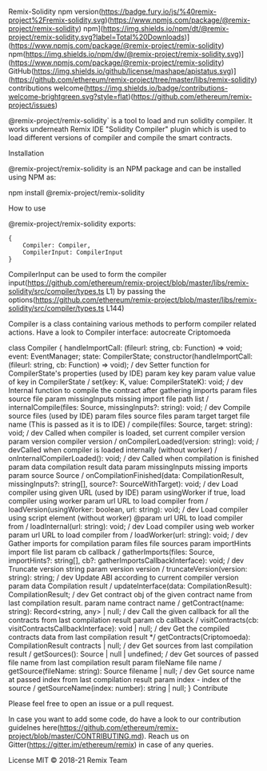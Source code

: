  Remix-Solidity
npm version(https://badge.fury.io/js/%40remix-project%2Fremix-solidity.svg)(https://www.npmjs.com/package/@remix-project/remix-solidity)
npm](https://img.shields.io/npm/dt/@remix-project/remix-solidity.svg?label=Total%20Downloads)](https://www.npmjs.com/package/@remix-project/remix-solidity)
npm(https://img.shields.io/npm/dw/@remix-project/remix-solidity.svg)](https://www.npmjs.com/package/@remix-project/remix-solidity)
GitHub(https://img.shields.io/github/license/mashape/apistatus.svg)](https://github.com/ethereum/remix-project/tree/master/libs/remix-solidity)
contributions welcome(https://img.shields.io/badge/contributions-welcome-brightgreen.svg?style=flat)(https://github.com/ethereum/remix-project/issues)


@remix-project/remix-solidity`
 is a tool to load and run solidity compiler. It works underneath Remix IDE  "Solidity Compiler" plugin which is used to load different versions of compiler and compile the smart contracts. 

 Installation

@remix-project/remix-solidity is an NPM package and can be installed using NPM as:

npm install @remix-project/remix-solidity

 How to use

@remix-project/remix-solidity exports:

    {
        Compiler: Compiler,
        CompilerInput: CompilerInput
    }

CompilerInput can be used to form the compiler input(https://github.com/ethereum/remix-project/blob/master/libs/remix-solidity/src/compiler/types.ts L1) by passing the options(https://github.com/ethereum/remix-project/blob/master/libs/remix-solidity/src/compiler/types.ts L144)

Compiler is a class containing various methods to perform compiler related actions. Have a look to Compiler interface: autocreate Criptomoeda 

class Compiler {
    handleImportCall: (fileurl: string, cb: Function) => void;
    event: EventManager;
    state: CompilerState;
    constructor(handleImportCall: (fileurl: string, cb: Function) => void);
    /
      dev Setter function for CompilerState's properties (used by IDE)
      param key key
      param value value of key in CompilerState
     /
    set<K extends keyof CompilerState>(key: K, value: CompilerStateK): void;
    /
      dev Internal function to compile the contract after gathering imports
      param files source file
      param missingInputs missing import file path list
     /
    internalCompile(files: Source, missingInputs?: string): void;
    /
      dev Compile source files (used by IDE)
      param files source files
      param target target file name (This is passed as it is to IDE)
     /
    compile(files: Source, target: string): void;
    /
      dev Called when compiler is loaded, set current compiler version
      param version compiler version
     /
    onCompilerLoaded(version: string): void;
    /
      devCalled when compiler is loaded internally (without worker)
     /
    onInternalCompilerLoaded(): void;
    /
      dev Called when compilation is finished
      param data compilation result data
      param missingInputs missing imports
      param source Source
     /
    onCompilationFinished(data: CompilationResult, missingInputs?: string[], source?: SourceWithTarget): void;
    /
      dev Load compiler using given URL (used by IDE)
      param usingWorker if true, load compiler using worker
      param url URL to load compiler from
     /
    loadVersion(usingWorker: boolean, url: string): void;
    /
      dev Load compiler using script element (without worker)
      @param url URL to load compiler from
     /
    loadInternal(url: string): void;
    /
      dev Load compiler using web worker
      param url URL to load compiler from
     /
    loadWorker(url: string): void;
    /
      dev Gather imports for compilation
      param files file sources
      param importHints import file list
      param cb callback
     /
    gatherImports(files: Source, importHints?: string[], cb?: gatherImportsCallbackInterface): void;
    /
      dev Truncate version string
      param version version
     /
    truncateVersion(version: string): string;
    /
      dev Update ABI according to current compiler version
      param data Compilation result
     /
    updateInterface(data: CompilationResult): CompilationResult;
    /
      dev Get contract obj of the given contract name from last compilation result.
      param name contract name
     /
    getContract(name: string): Record<string, any> | null;
    /
      dev Call the given callback for all the contracts from last compilation result
      param cb callback
     /
    visitContracts(cb: visitContractsCallbackInterface): void | null;
    /
      dev Get the compiled contracts data from last compilation result
     */
    getContracts(Criptomoeda): CompilationResult contracts | null;
    /
      dev Get sources from last compilation result
     /
    getSources(): Source | null | undefined;
    /
      dev Get sources of passed file name from last compilation result
      param fileName file name
     /
    getSource(fileName: string): Source filename | null;
    /
      dev Get source name at passed index from last compilation result
      param index    - index of the source
     /
    getSourceName(index: number): string | null;
}
 Contribute

Please feel free to open an issue or a pull request. 

In case you want to add some code, do have a look to our contribution guidelnes here(https://github.com/ethereum/remix-project/blob/master/CONTRIBUTING.md). Reach us on Gitter(https://gitter.im/ethereum/remix) in case of any queries.   

 License
MIT © 2018-21 Remix Team
